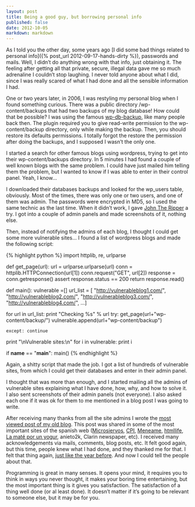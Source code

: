 ```yaml
---
layout: post
title: Being a good guy, but borrowing personal info
published: false
date: 2012-10-05
markdown: markdown
---
```


As I told you the other day, some years ago [I did some bad things related to personal info]({% post_url 2012-09-17-hands-dirty %}), passwords and mails. Well, I didn’t do anything wrong with that info, just obtaining it. The feeling after getting all that private, secure, illegal data gave me so much adrenaline I couldn’t stop laughing. I never told anyone about what I did, since I was really scared of what I had done and all the sensible information I had.

One or two years later, in 2006, I was restyling my personal blog when I found something curious. There was a public directory /wp-content/backups that had two backups of my blog database! How could that be possible? I was using the famous [wp-db-backup](http://wordpress.org/extend/plugins/wp-db-backup/), like many people back then. The plugin required you to give read-write permission to the wp-content/backup directory, only while making the backup. Then, you should restore its defaults permissions. I totally forgot the restore the permission after doing the backups, and I supposed I wasn’t the only one.

I started a search for other famous blogs using wordpress, trying to get into their wp-content/backups directory. In 5 minutes I had found a couple of well known blogs with the same problem. I could have just mailed him telling them the problem, but I wanted to know if I was able to enter in their control panel. Yeah, I know…

I downloaded their databases backups and looked for the wp_users table, obviously. Most of the times, there was only one or two users, and one of them was admin. The passwords were encrypted in MD5, so I used the same technic as the last time. When it didn’t work, I gave [John The Ripper](http://www.openwall.com/john/) a try. I got into a couple of admin panels and made screenshots of it, nothing else.

Then, instead of notifying the admins of each blog, I thought I could get some more vulnerable sites… I found a list of wordpress blogs and made the following script:

{% highlight python %}
import httplib, re, urlparse
 
def get_page(url):
  url = urlparse.urlparse(url)
  conn = httplib.HTTPConnection(url[1])
  conn.request("GET", url[2])
  response = conn.getresponse()
  assert response.status == 200
  return response.read()
 
def main():
  vulnerable =[]
  url_list = [
      "http://vulnerableblog1.com/",
      "http://vulnerableblog2.com/",
      "http://vulnerableblog3.com/",
      "http://vulnerableblog4.com/",
      ...]
 
  for url in url_list:
    print "Checking %s" % url
    try:
      get_page(url+"wp-content/backup/")
      vulnerable.append(url+"wp-content/backup")
 
    except: continue
 
  print "\nVulnerable sites:\n"
  for i in vulnerable:
    print i
 
if __name__ == "__main__":
  main()
{% endhighlight %}


Again, a shitty script that made the job. I got a list of hundreds of vulnerable sites, from which I could get their databases and enter in their admin panel.

I thought that was more than enough, and I started mailing all the admins of vulnerable sites explaining what I have done, how, why, and how to solve it. I also sent screenshots of their admin panels (not everyone). I also asked each one if it was ok for them to me mentioned in a blog post I was going to write.

After receiving many thanks from all the site admins I wrote the [most viewed post of my old blog](http://web.archive.org/web/20070508212447/http://tronfi.com/2006/05/12/seguridad-en-blogs-o-como-consegui-entrar-en-paneles-de-administracion/). This post was shared in some of the most important sites of the spanish web ([Microsiervos](http://www.microsiervos.com/archivo/seguridad/seguridad-wordpress-wpdbbackup.html), [CPI](http://curiosoperoinutil.com/2006/05/13/agujero-de-seguridad-en-blogs-de-wordpress/), [Meneame](http://www.meneame.net/story/seguridad-en-blogs-o-como-consegui-entrar-en-paneles-de-administracion/best-comments), [htmllife](http://www.htmllife.com/archivos/un-despiste/), [La maté por un yogur](http://web.archive.org/web/20070514233249/http://www.lamateporunyogur.net/archivos/2006/05/12/cuidado-con-los-backups-de-wordpress/), anieto2k, Clarin newspaper, etc). I received many acknowledgements via mails, comments, blog posts, etc. It felt good again, but this time, people knew what I had done, and they thanked me for that. I felt that thing again, [just like the year before](http://blog.pabloreyes.es/blog/hands-dirty/). And now I could tell the people about that.

Programming is great in many senses. It opens your mind, it requires you to think in ways you never thought, it makes your boring time entertaining, but the most important thing is it gives you satisfaction. The satisfaction of a thing well done (or al least done). It doesn’t matter if it’s going to be relevant to someone else, but it may be for you.
